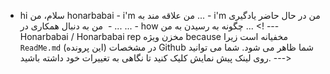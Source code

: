 - hi سلام، من honarbabai - i'm من علاقه مند به ... - i'm من در حال حاضر یادگیری ... - ️️ من به دنبال همکاری در ... - how چگونه به رسیدن به من ... <! --- Honarbabai / Honarbabai rep مخزن ویژه because مخفیانه است زیرا `ReadMe.md` (این پرونده) در مشخصات Github شما ظاهر می شود. شما می توانید روی لینک پیش نمایش کلیک کنید تا نگاهی به تغییرات خود داشته باشید. --->
